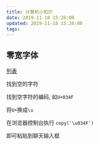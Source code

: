 ```yaml
---
title: 计算机小知识
date: 2019-11-18 15:26:00
updated: 2019-11-18 15:26:00
tags:
---
```


## 零宽字体

[列表](http://www.fileformat.info/info/unicode/category/Mn/list.htm)

找到空的字符

找到空字符的编码, 如`U+034F`

将`U+`换成`\u`

在浏览器控制台执行 `copy('\u034F')`

即可粘贴到聊天输入框
